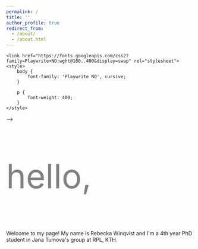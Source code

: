 ```yaml
---
permalink: /
title: ''
author_profile: true
redirect_from: 
  - /about/
  - /about.html
---
```

<!---
<head>
    <!-- Google Fonts Link -->
    <link href="https://fonts.googleapis.com/css2?family=Playwrite+NO:wght@100..400&display=swap" rel="stylesheet">
    <style>
        body {
            font-family: 'Playwrite NO', cursive;
        }

        p {
            font-weight: 400;
        }
    </style>
</head>
-->

<p style="font-size: 90px; color: grey;"> hello, </p>

Welcome to my page! My name is Rebecka Winqvist and I'm a 4th year PhD student in Jana Tumova's group at RPL, KTH. 



